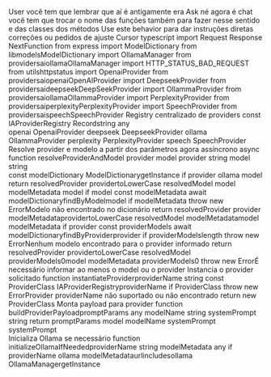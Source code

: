 User
você tem que lembrar que aí é antigamente era Ask né agora é chat você tem que trocar o nome das funções também para fazer nesse sentido e das classes dos métodos
Use este behavior para dar instruções diretas correções ou pedidos de ajuste
Cursor
typescript
import  Request Response NextFunction  from express
import  ModelDictionary  from libmodelsModelDictionary
import  OllamaManager  from providersaiollamaOllamaManager
import  HTTP_STATUS_BAD_REQUEST  from utilshttpstatus
import  OpenaiProvider  from providersaiopenaiOpenAIProvider
import  DeepseekProvider  from providersaideepseekDeepSeekProvider
import  OllammaProvider  from providersaiollamaOllammaProvider
import  PerplexityProvider  from providersaiperplexityPerplexityProvider
import  SpeechProvider  from providersaispeechSpeechProvider
 Registry centralizado de providers
const IAProviderRegistry Recordstring any  
openai OpenaiProvider
deepseek DeepseekProvider
ollama OllammaProvider
perplexity PerplexityProvider
speech SpeechProvider
 Resolve provider e modelo a partir dos parâmetros agora assíncrono
async function resolveProviderAndModel provider model   provider string model string  
const modelDictionary  ModelDictionarygetInstance
if provider  ollama  model 
return 
resolvedProvider providertoLowerCase
resolvedModel model
modelMetadata  model 
if model 
const modelMetadata  await modelDictionaryfindByModelmodel
if modelMetadata throw new ErrorModelo não encontrado no dicionário
return 
resolvedProvider provider  modelMetadataprovidertoLowerCase
resolvedModel modelMetadatamodel
modelMetadata
if provider 
const providerModels  await modelDictionaryfindByProviderprovider
if providerModelslength
throw new ErrorNenhum modelo encontrado para o provider informado
return 
resolvedProvider providertoLowerCase
resolvedModel providerModels0model
modelMetadata providerModels0
throw new ErrorÉ necessário informar ao menos o model ou o provider
 Instancia o provider solicitado
function instantiateProviderproviderName string 
const ProviderClass  IAProviderRegistryproviderName
if ProviderClass
throw new ErrorProvider providerName não suportado ou não encontrado
return new ProviderClass
 Monta payload para provider
function buildProviderPayloadpromptParams any modelName string systemPrompt string 
return  promptParams model modelName systemPrompt   systemPrompt  
 Inicializa Ollama se necessário
function initializeOllamaIfNeededproviderName string modelMetadata any 
if providerName  ollama  modelMetadataurlincludesollama
OllamaManagergetInstance
